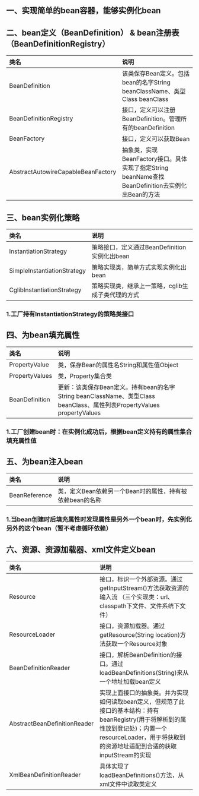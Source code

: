 ## 一、实现简单的bean容器，能够实例化bean

## 二、bean定义（BeanDefinition） & bean注册表（BeanDefinitionRegistry）
|类名|说明|
|:---|:---|
|BeanDefinition|该类保存Bean定义。包括bean的名字String beanClassName、类型Class beanClass|
|BeanDefinitionRegistry|接口，定义可以注册BeanDefinition。管理所有的beanDefinition|
|BeanFactory|接口，定义可以获取Bean|
|AbstractAutowireCapableBeanFactory|抽象类，实现BeanFactory接口。具体实现了指定String beanName查找BeanDefinition去实例化出Bean的方法|

## 三、bean实例化策略
|类名|说明|
|:---|:---|
|InstantiationStrategy|策略接口，定义通过BeanDefinition实例化出bean|
|SimpleInstantiationStrategy|策略实现类，简单方式实现实例化出bean|
|CglibInstantiationStrategy|策略实现类，继承上一策略，cglib生成子类代理的方式|
### 1.工厂持有InstantiationStrategy的策略类接口

## 四、为bean填充属性
|类名|说明|
|:---|:---|
|PropertyValue|类，保存Bean的属性名String和属性值Object|
|PropertyValues|类，Property集合类|
|BeanDefinition|更新：该类保存Bean定义。持有bean的名字String beanClassName、类型Class beanClass、属性列表PropertyValues propertyValues|
### 1.工厂创建bean时：在实例化成功后，根据bean定义持有的属性集合填充属性值


## 五、为bean注入bean
|类名|说明|
|:---|:---|
|BeanReference|类，定义Bean依赖另一个Bean时的属性，持有被依赖bean的名称|
### 1.当bean创建时后填充属性时发现属性是另外一个bean时，先实例化另外的这个bean（暂不考虑循环依赖）

## 六、资源、资源加载器、xml文件定义bean
|类名|说明|
|:---|:---|
|Resource|接口，标识一个外部资源。通过getInputStream()方法获取资源的输入流 （三个实现类：url、classpath下文件、文件系统下文件）|
|ResourceLoader|接口，资源加载器。通过getResource(String location)方法获取一个Resource对象|
|BeanDefinitionReader|接口，解析BeanDefinition的接口。通过loadBeanDefinitions(String)来从一个地址加载bean定义|
|AbstractBeanDefinitionReader|实现上面接口的抽象类。并为实现如何读取bean定义，但规范了此接口的基本结构：持有beanRegistry(用于将解析到的属性放到登记处)；内置一个resourceLoader，用于将获取到的资源地址适配到合适的获取inputStream的实现|
|XmlBeanDefinitionReader|具体实现了loadBeanDefinitions()方法，从xml文件中读取类定义|